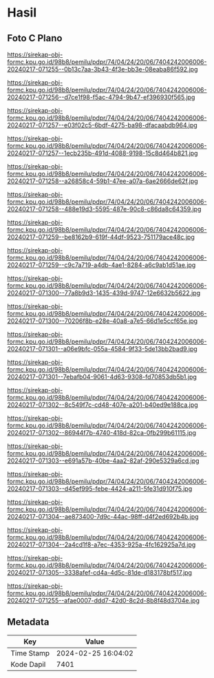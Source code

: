 # Hasil

## Foto C Plano

https://sirekap-obj-formc.kpu.go.id/98b8/pemilu/pdpr/74/04/24/20/06/7404242006006-20240217-071255--0b13c7aa-3b43-4f3e-bb3e-08eaba86f592.jpg

https://sirekap-obj-formc.kpu.go.id/98b8/pemilu/pdpr/74/04/24/20/06/7404242006006-20240217-071256--d7ce1f98-f5ac-4794-9b47-ef396930f565.jpg

https://sirekap-obj-formc.kpu.go.id/98b8/pemilu/pdpr/74/04/24/20/06/7404242006006-20240217-071257--e03f02c5-6bdf-4275-ba98-dfacaabdb964.jpg

https://sirekap-obj-formc.kpu.go.id/98b8/pemilu/pdpr/74/04/24/20/06/7404242006006-20240217-071257--1ecb235b-491d-4088-9198-15c8d464b821.jpg

https://sirekap-obj-formc.kpu.go.id/98b8/pemilu/pdpr/74/04/24/20/06/7404242006006-20240217-071258--a26858c4-59b1-47ee-a07a-6ae2666de62f.jpg

https://sirekap-obj-formc.kpu.go.id/98b8/pemilu/pdpr/74/04/24/20/06/7404242006006-20240217-071258--488e19d3-5595-487e-90c8-c86da8c64359.jpg

https://sirekap-obj-formc.kpu.go.id/98b8/pemilu/pdpr/74/04/24/20/06/7404242006006-20240217-071259--be8162b9-619f-44df-9523-751179ace48c.jpg

https://sirekap-obj-formc.kpu.go.id/98b8/pemilu/pdpr/74/04/24/20/06/7404242006006-20240217-071259--c9c7a719-a4db-4ae1-8284-a6c9ab1d51ae.jpg

https://sirekap-obj-formc.kpu.go.id/98b8/pemilu/pdpr/74/04/24/20/06/7404242006006-20240217-071300--77a8b9d3-1435-439d-9747-12e6632b5622.jpg

https://sirekap-obj-formc.kpu.go.id/98b8/pemilu/pdpr/74/04/24/20/06/7404242006006-20240217-071300--70206f8b-e28e-40a8-a7e5-66d1e5ccf65e.jpg

https://sirekap-obj-formc.kpu.go.id/98b8/pemilu/pdpr/74/04/24/20/06/7404242006006-20240217-071301--a06e9bfc-055a-4584-9f33-5de13bb2bad9.jpg

https://sirekap-obj-formc.kpu.go.id/98b8/pemilu/pdpr/74/04/24/20/06/7404242006006-20240217-071301--7ebafb04-9061-4d63-9308-fd70853db5b1.jpg

https://sirekap-obj-formc.kpu.go.id/98b8/pemilu/pdpr/74/04/24/20/06/7404242006006-20240217-071302--8c549f7c-cd48-407e-a201-b40ed9e188ca.jpg

https://sirekap-obj-formc.kpu.go.id/98b8/pemilu/pdpr/74/04/24/20/06/7404242006006-20240217-071302--86944f7b-4740-418d-82ca-0fb299b61115.jpg

https://sirekap-obj-formc.kpu.go.id/98b8/pemilu/pdpr/74/04/24/20/06/7404242006006-20240217-071303--e691a57b-40be-4aa2-82af-290e5329a6cd.jpg

https://sirekap-obj-formc.kpu.go.id/98b8/pemilu/pdpr/74/04/24/20/06/7404242006006-20240217-071303--d45ef995-febe-4424-a211-5fe31d910f75.jpg

https://sirekap-obj-formc.kpu.go.id/98b8/pemilu/pdpr/74/04/24/20/06/7404242006006-20240217-071304--ae873400-7d9c-44ac-98ff-d4f2ed692b4b.jpg

https://sirekap-obj-formc.kpu.go.id/98b8/pemilu/pdpr/74/04/24/20/06/7404242006006-20240217-071304--2a4cd1f8-a7ec-4353-925a-4fc162925a7d.jpg

https://sirekap-obj-formc.kpu.go.id/98b8/pemilu/pdpr/74/04/24/20/06/7404242006006-20240217-071305--3338afef-cd4a-4d5c-81de-d183178bf517.jpg

https://sirekap-obj-formc.kpu.go.id/98b8/pemilu/pdpr/74/04/24/20/06/7404242006006-20240217-071255--afae0007-ddd7-42d0-8c2d-8b8f48d3704e.jpg


## Metadata

| Key        | Value               |
| ---------- | ------------------- |
| Time Stamp | 2024-02-25 16:04:02 |
| Kode Dapil | 7401                |



